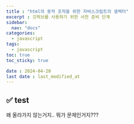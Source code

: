 ```yaml
---
title : "html의 동적 조작을 위한 자바스크립트의 셀렉터"
excerpt : 깃허브를 사용하기 위한 사전 준비 단계
sidebar:
  nav: "docs"
categories:
  - javascript
tags:
  - javascript
toc: true
toc_sticky: true

date : 2024-04-20
last date : last_modified_at
---
```


## ✅ test
왜 올라가지 않는거지..
뭐가 문제인거지???